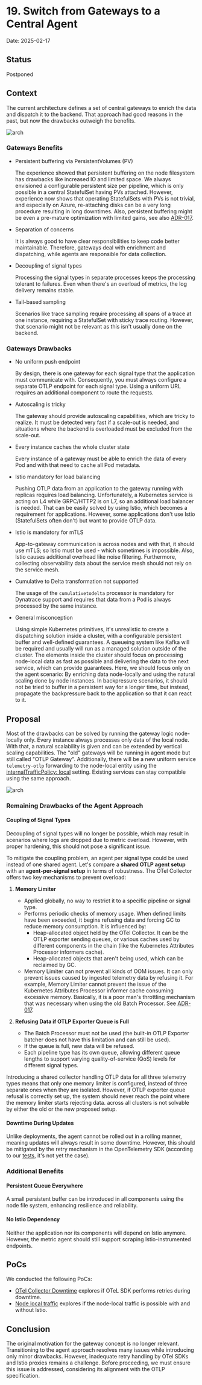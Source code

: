 # 19. Switch from Gateways to a Central Agent

Date: 2025-02-17

## Status

Postponed

## Context

The current architecture defines a set of central gateways to enrich the data and dispatch it to the backend. That approach had good reasons in the past, but now the drawbacks outweigh the benefits.

![arch](./../assets/otlp-gateway-old.drawio.svg)

### Gateways Benefits

- Persistent buffering via PersistentVolumes (PV)

  The experience showed that persistent buffering on the node filesystem has drawbacks like increased IO and limited space. We always envisioned a configurable persistent size per pipeline, which is only possible in a central StatefulSet having PVs attached. However, experience now shows that operating StatefulSets with PVs is not trivial, and especially on Azure, re-attaching disks can be a very long procedure resulting in long downtimes. Also, persistent buffering might be even a pre-mature optimization with limited gains, see also [ADR-017](./017-fault-tolerant-otel-logging-setup.md).

- Separation of concerns
  
  It is always good to have clear responsibilities to keep code better maintainable. Therefore, gateways deal with enrichment and dispatching, while agents are responsible for data collection.

- Decoupling of signal types

  Processing the signal types in separate processes keeps the processing tolerant to failures. Even when there's an overload of metrics, the log delivery remains stable.

- Tail-based sampling

  Scenarios like trace sampling require processing all spans of a trace at one instance, requiring a StatefulSet with sticky trace routing. However, that scenario might not be relevant as this isn't usually done on the backend.

### Gateways Drawbacks

- No uniform push endpoint

  By design, there is one gateway for each signal type that the application must communicate with. Consequently, you must always configure a separate OTLP endpoint for each signal type. Using a uniform URL requires an additional component to route the requests.

- Autoscaling is tricky

  The gateway should provide autoscaling capabilities, which are tricky to realize. It must be detected very fast if a scale-out is needed, and situations where the backend is overloaded must be excluded from the scale-out.

- Every instance caches the whole cluster state

  Every instance of a gateway must be able to enrich the data of every Pod and with that need to cache all Pod metadata.

- Istio mandatory for load balancing

  Pushing OTLP data from an application to the gateway running with replicas requires load balancing. Unfortunately, a Kubernetes service is acting on L4 while GRPC/HTTP2 is on L7, so an additional load balancer is needed. That can be easily solved by using Istio, which becomes a requirement for applications. However, some applications don't use Istio (StatefulSets often don't) but want to provide OTLP data.

- Istio is mandatory for mTLS

  App-to-gateway communication is across nodes and with that, it should use mTLS; so Istio must be used - which sometimes is impossible. Also, Istio causes additional overhead like noise filtering. Furthermore, collecting observability data about the service mesh should not rely on the service mesh.

- Cumulative to Delta transformation not supported

  The usage of the `cumulativetodelta` processor is mandatory for Dynatrace support and requires that data from a Pod is always processed by the same instance.

- General misconception

  Using simple Kubernetes primitives, it's unrealistic to create a dispatching solution inside a cluster, with a configurable persistent buffer and well-defined guarantees. A queueing system like Kafka will be required and usually will run as a managed solution outside of the cluster. The elements inside the cluster should focus on processing node-local data as fast as possible and delivering the data to the next service, which can provide guarantees.
  Here, we should focus only on the agent scenario: By enriching data node-locally and using the natural scaling done by node instances. In backpressure scenarios, it should not be tried to buffer in a persistent way for a longer time, but instead, propagate the backpressure back to the application so that it can react to it.

## Proposal

Most of the drawbacks can be solved by running the gateway logic node-locally only. Every instance always processes only data of the local node. With that, a natural scalability is given and can be extended by vertical scaling capabilities. The "old" gateways will be running in agent mode but still called "OTLP Gateway". Additionally, there will be a new uniform service `telemetry-otlp` forwarding to the node-local entity using the [internalTrafficPolicy: local](https://kubernetes.io/docs/reference/networking/virtual-ips/#internal-traffic-policy) setting. Existing services can stay compatible using the same approach.

![arch](./../assets/otlp-gateway-new.drawio.svg)

### Remaining Drawbacks of the Agent Approach  

#### Coupling of Signal Types  

Decoupling of signal types will no longer be possible, which may result in scenarios where logs are dropped due to metric overload. However, with proper hardening, this should not pose a significant issue.  

To mitigate the coupling problem, an agent per signal type could be used instead of one shared agent. Let's compare a **shared OTLP agent setup** with an **agent-per-signal setup** in terms of robustness. The OTel Collector offers two key mechanisms to prevent overload:

1. **Memory Limiter**  
   - Applied globally, no way to restrict it to a specific pipeline or signal type.
   - Performs periodic checks of memory usage. When defined limits have been exceeded, it begins refusing data and forcing GC to reduce memory consumption. It is influenced by:
     - Heap-allocated object held by the OTel Collector.  It can be the OTLP exporter sending queues, or various caches used by different components in the chain (like the Kubernetes Attributes Processor informers cache).  
     - Heap-allocated objects that aren't being used, which can be reclaimed by GC.
   - Memory Limiter can not prevent all kinds of OOM issues. It can only prevent issues caused by ingested telemetry data by refusing it. For example, Memory Limiter cannot prevent the issue of the Kubernetes Attributes Processor informer cache consuming excessive memory. Basically, it is a poor man's throttling mechanism that was necessary when using the old Batch Processor. See [ADR-017](./017-fault-tolerant-otel-logging-setup.md).

2. **Refusing Data if OTLP Exporter Queue is Full**  
   - The Batch Processor must not be used (the built-in OTLP Exporter batcher does not have this limitation and can still be used).
   - If the queue is full, new data will be refused.  
   - Each pipeline type has its own queue, allowing different queue lengths to support varying quality-of-service (QoS) levels for different signal types.

Introducing a shared collector handling OTLP data for all three telemetry types means that only one memory limiter is configured, instead of three separate ones when they are isolated. However, if OTLP exporter queue refusal is correctly set up, the system should never reach the point where the memory limiter starts rejecting data. across all clusters is not solvable by either the old or the new proposed setup.

#### Downtime During Updates  

Unlike deployments, the agent cannot be rolled out in a rolling manner, meaning updates will always result in some downtime. However, this should be mitigated by the retry mechanism in the OpenTelemetry SDK (according to our [tests](../../contributor/pocs/otelcol-downtime/otelcol-downtime.md), it's not yet the case).

### Additional Benefits  

#### Persistent Queue Everywhere  

A small persistent buffer can be introduced in all components using the node file system, enhancing resilience and reliability.  

#### No Istio Dependency  

Neither the application nor its components will depend on Istio anymore. However, the metric agent should still support scraping Istio-instrumented endpoints.  


## PoCs

We conducted the following PoCs:
- [OTel Collector Downtime](../../contributor/pocs/otelcol-downtime/otelcol-downtime.md) explores if OTeL SDK performs retries during downtime.
- [Node local traffic](../../contributor/pocs/node-local-traffic/node-local-traffic.md) explores if the node-local traffic is possible with and without Istio.

## Conclusion

The original motivation for the gateway concept is no longer relevant. Transitioning to the agent approach resolves many issues while introducing only minor drawbacks. However, inadequate retry handling by OTel SDKs and Istio proxies remains a challenge. Before proceeding, we must ensure this issue is addressed, considering its alignment with the OTLP specification.
